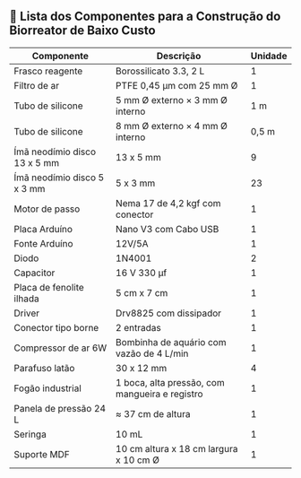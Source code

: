## 🧰 Lista dos Componentes para a Construção do Biorreator de Baixo Custo

| Componente                      | Descrição                                     | Unidade |
|--------------------------------|-----------------------------------------------|---------|
| Frasco reagente                | Borossilicato 3.3, 2 L                         | 1       |
| Filtro de ar                   | PTFE 0,45 µm com 25 mm Ø                       | 1       |
| Tubo de silicone               | 5 mm Ø externo × 3 mm Ø interno                | 1 m     |
| Tubo de silicone               | 8 mm Ø externo × 4 mm Ø interno                | 0,5 m   |
| Ímã neodímio disco 13 x 5 mm   | 13 x 5 mm                                     | 9      |
| Ímã neodímio disco 5 x 3 mm    | 5 x 3 mm                                      | 23       |
| Motor de passo                 | Nema 17 de 4,2 kgf com conector               | 1       |
| Placa Arduíno                  | Nano V3 com Cabo USB                          | 1       |
| Fonte Arduíno                  | 12V/5A                                            | 1      |
| Diodo                          | 1N4001                                      |    2      |
| Capacitor                      | 16 V 330 μf                                         |  1      |
| Placa de fenolite ilhada        | 5 cm x 7 cm                                   |  1       |
| Driver                          | Drv8825 com dissipador                        | 1        | 
| Conector tipo borne             | 2 entradas                                    | 1        |
| Compressor de ar 6W           | Bombinha de aquário com vazão de 4 L/min         | 1       |
| Parafuso latão           | 30 x 12 mm        | 4       |
| Fogão industrial               | 1 boca, alta pressão, com mangueira e registro| 1       |
| Panela de pressão 24 L         | ≈ 37 cm de altura                             | 1       |
| Seringa                        | 10 mL                                         | 1       |
| Suporte MDF                    | 10 cm altura x 18 cm largura x 10 cm Ø                                          | 1       |
